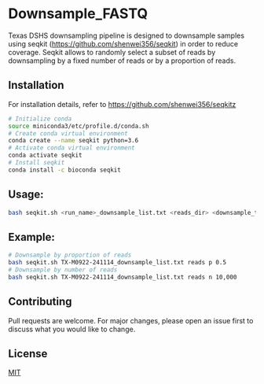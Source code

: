 # Downsample_FASTQ

Texas DSHS downsampling pipeline is designed to downsample samples using seqkit (https://github.com/shenwei356/seqkit) in order to reduce coverage. Seqkit allows to randomly select a subset of reads by downsampling by a fixed number of reads or by a proportion of reads.  

## Installation
For installation details, refer to https://github.com/shenwei356/seqkitz

```bash
# Initialize conda
source miniconda3/etc/profile.d/conda.sh
# Create conda virtual environment
conda create --name seqkit python=3.6
# Activate conda virtual environment
conda activate seqkit
# Install seqkit
conda install -c bioconda seqkit
```

## Usage:
```bash
bash seqkit.sh <run_name>_downsample_list.txt <reads_dir> <downsample_type> <reads_to_remove>
```

## Example:
```bash
# Downsample by proportion of reads
bash seqkit.sh TX-M0922-241114_downsample_list.txt reads p 0.5
# Downsample by number of reads
bash seqkit.sh TX-M0922-241114_downsample_list.txt reads n 10,000
```

## Contributing

Pull requests are welcome. For major changes, please open an issue first to discuss what you would like to change.

## License

[MIT](https://choosealicense.com/licenses/mit/)
